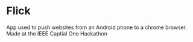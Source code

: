 # Flick
App used to push websites from an Android phone to a chrome browser. Made at the IEEE Captial One Hackathon
